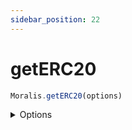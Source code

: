 ```yaml
---
sidebar_position: 22
---
```


#  getERC20

```js
Moralis.getERC20(options)
```

<details><summary>Options</summary><br/>

- `chain`
- `address`
- `symbol`
- `tokenAddress`

    
</details>

